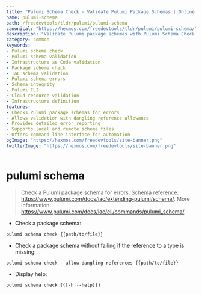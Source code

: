 ```yaml
---
title: "Pulumi Schema Check - Validate Pulumi Package Schemas | Online Free DevTools by Hexmos"
name: pulumi-schema
path: /freedevtools/tldr/pulumi/pulumi-schema
canonical: "https://hexmos.com/freedevtools/tldr/pulumi/pulumi-schema/"
description: "Validate Pulumi package schemas with Pulumi Schema Check. Identify errors and enforce schema integrity for robust infrastructure as code. Free online tool, no registration required."
category: common
keywords:
- Pulumi schema check
- Pulumi schema validation
- Infrastructure as Code validation
- Package schema check
- IaC schema validation
- Pulumi schema errors
- Schema integrity
- Pulumi CLI
- Cloud resource validation
- Infrastructure definition
features:
- Checks Pulumi package schemas for errors
- Allows validation with dangling reference allowance
- Provides detailed error reporting
- Supports local and remote schema files
- Offers command-line interface for automation
ogImage: "https://hexmos.com/freedevtools/site-banner.png"
twitterImage: "https://hexmos.com/freedevtools/site-banner.png"
---
```


# pulumi schema

> Check a Pulumi package schema for errors.
> Schema reference: <https://www.pulumi.com/docs/iac/extending-pulumi/schema/>.
> More information: <https://www.pulumi.com/docs/iac/cli/commands/pulumi_schema/>.

- Check a package schema:

`pulumi schema check {{path/to/file}}`

- Check a package schema without failing if the reference to a type is missing:

`pulumi schema check --allow-dangling-references {{path/to/file}}`

- Display help:

`pulumi schema check {{[-h|--help]}}`
